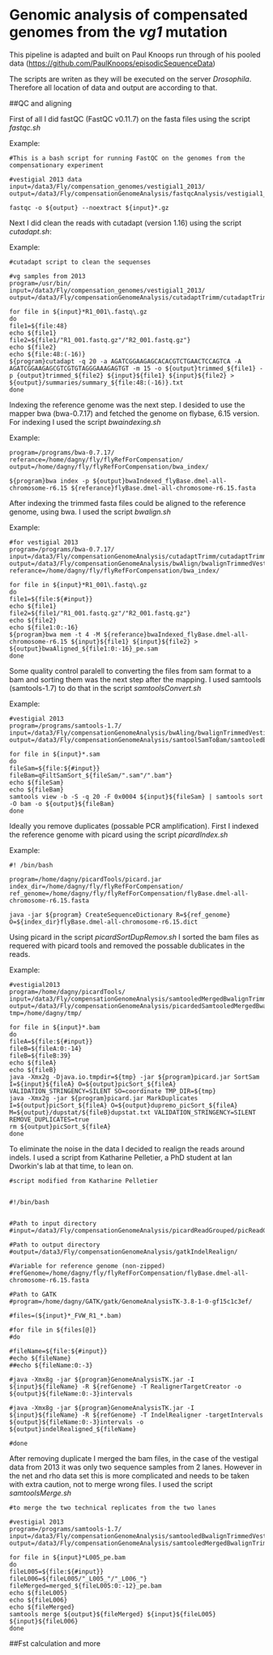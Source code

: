 # Genomic analysis of compensated genomes from the *vg1* mutation

This pipeline is adapted and built on Paul Knoops run through of his pooled data (https://github.com/PaulKnoops/episodicSequenceData)

The scripts are writen as they will be executed on the server *Drosophila*. Therefore all location of data and output are according to that. 

##QC and aligning

First of all I did fastQC (FastQC v0.11.7) on the fasta files using the script *fastqc.sh*

Example:
```
#This is a bash script for running FastQC on the genomes from the compensationary experiment

#vestigial 2013 data
input=/data3/Fly/compensation_genomes/vestigial1_2013/
output=/data3/Fly/compensationGenomeAnalysis/fastqcAnalysis/vestigial1_2013/

fastqc -o ${output} --noextract ${input}*.gz 

```

Next I did clean the reads with cutadapt (version 1.16) using the script *cutadapt.sh*:

Example:

```
#cutadapt script to clean the sequenses 

#vg samples from 2013
program=/usr/bin/
input=/data3/Fly/compensation_genomes/vestigial1_2013/
output=/data3/Fly/compensationGenomeAnalysis/cutadaptTrimm/cutadaptTrimmedVestigial1_2013/

for file in ${input}*R1_001\.fastq\.gz
do
file1=${file:48}
echo ${file1}
file2=${file1/"R1_001.fastq.gz"/"R2_001.fastq.gz"}
echo ${file2}
echo ${file:48:(-16)}
${program}cutadapt -q 20 -a AGATCGGAAGAGCACACGTCTGAACTCCAGTCA -A AGATCGGAAGAGCGTCGTGTAGGGAAAGAGTGT -m 15 -o ${output}trimmed_${file1} -p {output}trimmed_${file2} ${input}${file1} ${input}${file2} > ${output}/summaries/summary_${file:48:(-16)}.txt
done

```

Indexing the reference genome was the next step. I desided to use the mapper bwa (bwa-0.7.17) and fetched the genome on flybase, 6.15 version. For indexing I used the script *bwaindexing.sh*

Example:
```
program=/programs/bwa-0.7.17/
referance=/home/dagny/fly/flyRefForCompensation/
output=/home/dagny/fly/flyRefForCompensation/bwa_index/

${program}bwa index -p ${output}bwaIndexed_flyBase.dmel-all-chromosome-r6.15 ${referance}flyBase.dmel-all-chromosome-r6.15.fasta
```

After indexing the trimmed fasta files could be aligned to the reference genome, using bwa. I used the script *bwalign.sh*

Example:

```
#for vestigial 2013
program=/programs/bwa-0.7.17/
input=/data3/Fly/compensationGenomeAnalysis/cutadaptTrimm/cutadaptTrimmedVestigial1_2013/
output=/data3/Fly/compensationGenomeAnalysis/bwAlign/bwalignTrimmedVestigial1_2013/
referance=/home/dagny/fly/flyRefForCompensation/bwa_index/

for file in ${input}*R1_001\.fastq\.gz
do
file1=${file:${#input}}
echo ${file1}
file2=${file1/"R1_001.fastq.gz"/"R2_001.fastq.gz"}
echo ${file2}
echo ${file1:0:-16}
${program}bwa mem -t 4 -M ${referance}bwaIndexed_flyBase.dmel-all-chromosome-r6.15 ${input}${file1} ${input}${file2} > ${output}bwaAligned_${file1:0:-16}_pe.sam 
done
```

Some quality control paralell to converting the files from sam format to a bam and sorting them was the next step after the mapping. I used samtools (samtools-1.7) to do that in the script *samtoolsConvert.sh*

Example:

```
#vestigial 2013
program=/programs/samtools-1.7/
input=/data3/Fly/compensationGenomeAnalysis/bwAling/bwalignTrimmedVestigial1_2013/
output=/data3/Fly/compensationGenomeAnalysis/samtoolSamToBam/samtooledBwalignTrimmedVestigial1_2013/

for file in ${input}*.sam
do
fileSam=${file:${#input}}
fileBam=qFiltSamSort_${fileSam/".sam"/".bam"}
echo ${fileSam}
echo ${fileBam}
samtools view -b -S -q 20 -F 0x0004 ${input}${fileSam} | samtools sort -O bam -o ${output}${fileBam}
done
```

Ideally you remove duplicates (possable PCR amplification). First I indexed the reference genome with picard using the script *picardIndex.sh*

Example:

```
#! /bin/bash

program=/home/dagny/picardTools/picard.jar
index_dir=/home/dagny/fly/flyRefForCompensation/
ref_genome=/home/dagny/fly/flyRefForCompensation/flyBase.dmel-all-chromosome-r6.15.fasta

java -jar ${program} CreateSequenceDictionary R=${ref_genome} O=${index_dir}flyBase.dmel-all-chromosome-r6.15.dict

```


Using picard in the script *picardSortDupRemov.sh* I sorted the bam files as requered with picard tools and removed the possable dublicates in the reads.

Example:

```
#vestigial2013
program=/home/dagny/picardTools/
input=/data3/Fly/compensationGenomeAnalysis/samtooledMergedBwalignTrimmedVestigial1_2013/
output=/data3/Fly/compensationGenomeAnalysis/picardedSamtooledMergedBwalignTrimmedVestigial1_2013/
tmp=/home/dagny/tmp/

for file in ${input}*.bam
do
fileA=${file:${#input}}
fileB=${fileA:0:-14}
fileB=${fileB:39}
echo ${fileA}
echo ${fileB}
java -Xmx2g -Djava.io.tmpdir=${tmp} -jar ${program}picard.jar SortSam I=${input}${fileA} O=${output}picSort_${fileA} VALIDATION_STRINGENCY=SILENT SO=coordinate TMP_DIR=${tmp}
java -Xmx2g -jar ${program}picard.jar MarkDuplicates I=${output}picSort_${fileA} O=${output}dupremo_picSort_${fileA}  M=${output}/dupstat/${fileB}dupstat.txt VALIDATION_STRINGENCY=SILENT REMOVE_DUPLICATES=true
rm ${output}picSort_${fileA}
done

```

To eliminate the noise in the data I decided to realign the reads around indels. I used a script from Katharine Pelletier, a PhD student at Ian Dworkin's lab at that time, to lean on.

```
#script modified from Katharine Pelletier


#!/bin/bash


#Path to input directory
#input=/data3/Fly/compensationGenomeAnalysis/picardReadGrouped/picReadGrouMergePicardedSamtooledBwalignTrimmed20140815_DNASeq_PEand20140826_DNASeq_PE/

#Path to output directory
#output=/data3/Fly/compensationGenomeAnalysis/gatkIndelRealign/

#Variable for reference genome (non-zipped)
#refGenome=/home/dagny/fly/flyRefForCompensation/flyBase.dmel-all-chromosome-r6.15.fasta

#Path to GATK
#program=/home/dagny/GATK/gatk/GenomeAnalysisTK-3.8-1-0-gf15c1c3ef/

#files=(${input}*_FVW_R1_*.bam)

#for file in ${files[@]}
#do

#fileName=${file:${#input}}
#echo ${fileName}
##echo ${fileName:0:-3}

#java -Xmx8g -jar ${program}GenomeAnalysisTK.jar -I ${input}${fileName} -R ${refGenome} -T RealignerTargetCreator -o ${output}${fileName:0:-3}intervals

#java -Xmx8g -jar ${program}GenomeAnalysisTK.jar -I ${input}${fileName} -R ${refGenome} -T IndelRealigner -targetIntervals ${output}${fileName:0:-3}intervals -o ${output}indelRealigned_${fileName}

#done

```


After removing duplicate I merged the bam files, in the case of the vestigal data from 2013 it was only two sequence samples from 2 lanes. However in the net and rho data set this is more complicated and needs to be taken with extra caution, not to merge wrong files. I used the script *samtoolsMerge.sh*

```
#to merge the two technical replicates from the two lanes

#vestigial 2013
program=/programs/samtools-1.7/
input=/data3/Fly/compensationGenomeAnalysis/samtooledBwalignTrimmedVestigial1_2013/
output=/data3/Fly/compensationGenomeAnalysis/samtooledMergedBwalignTrimmedVestigial1_2013/

for file in ${input}*L005_pe.bam
do
fileL005=${file:${#input}}
fileL006=${fileL005/"_L005_"/"_L006_"}
fileMerged=merged_${fileL005:0:-12}_pe.bam
echo ${fileL005}
echo ${fileL006}
echo ${fileMerged}
samtools merge ${output}${fileMerged} ${input}${fileL005} ${input}${fileL006} 
done

```

##Fst calculation and more
 







